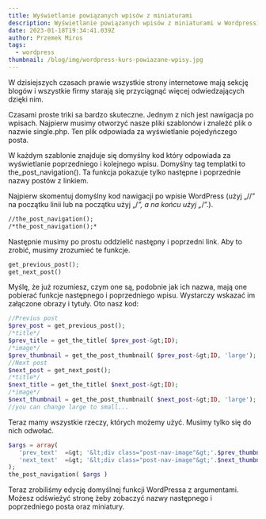 ```yaml
---
title: Wyświetlanie powiązanych wpisów z miniaturami
description: Wyświetlanie powiązanych wpisów z miniaturami w Wordpressie
date: 2023-01-18T19:34:41.039Z
author: Przemek Miros
tags: 
  - wordpress
thumbnail: /blog/img/wordpress-kurs-powiazane-wpisy.jpg
---
```


W dzisiejszych czasach prawie wszystkie strony internetowe mają sekcję blogów i wszystkie firmy starają się przyciągnąć więcej odwiedzających dzięki nim.

Czasami proste triki sa bardzo skuteczne. Jednym z nich jest nawigacja po wpisach. Najpierw musimy otworzyć nasze pliki szablonów i znaleźć plik o nazwie single.php. Ten plik odpowiada za wyświetlanie pojedyńczego posta.

W każdym szablonie znajduje się domyślny kod który odpowiada za wyświetlanie poprzedniego i kolejnego wpisu. Domyślny tag templatki to the_post_navigation(). Ta funkcja pokazuje tylko następne i poprzednie nazwy postów z linkiem.

Najpierw skomentuj domyślny kod nawigacji po wpisie WordPress (użyj „//” na początku linii lub na początku użyj „/*”, a na końcu użyj „*/”.).

```html
//the_post_navigation();
/*the_post_navigation();*
```

Następnie musimy po prostu oddzielić następny i poprzedni link. Aby to zrobić, musimy zrozumieć te funkcje.

```php
get_previous_post();
get_next_post()
```

Myślę, że już rozumiesz, czym one są, podobnie jak ich nazwa, mają one pobierać funkcje następnego i poprzedniego wpisu. Wystarczy wskazać im załączone obrazy i tytuły. Oto nasz kod:

```php
//Previus post
$prev_post = get_previous_post();
/*title*/
$prev_title = get_the_title( $prev_post-&gt;ID); 
/*image*/
$prev_thumbnail = get_the_post_thumbnail( $prev_post-&gt;ID, 'large'); 
//Next post
$next_post = get_next_post();
/*title*/
$next_title = get_the_title( $next_post-&gt;ID); 
/*image*/
$next_thumbnail = get_the_post_thumbnail( $next_post-&gt;ID, 'large'); 
//you can change large to small...
```

Teraz mamy wszystkie rzeczy, których możemy użyć. Musimy tylko się do nich odwołać.

```php
$args = array(
   'prev_text'  =&gt; '&lt;div class="post-nav-image"&gt;'.$prev_thumbnail.'&lt;span&gt;'.$prev_title.'&lt;/span&gt;&lt;/div&gt;',
   'next_text'  =&gt; '&lt;div class="post-nav-image"&gt;'.$next_thumbnail.'&lt;span&gt;'.$next_title.'&lt;/span&gt;&lt;/div&gt;'
);
the_post_navigation( $args )
```

Teraz zrobiliśmy edycję domyślnej funkcji WordPressa z argumentami. Możesz odświeżyć stronę żeby zobaczyć nazwy następnego i poprzedniego posta oraz miniatury. 
